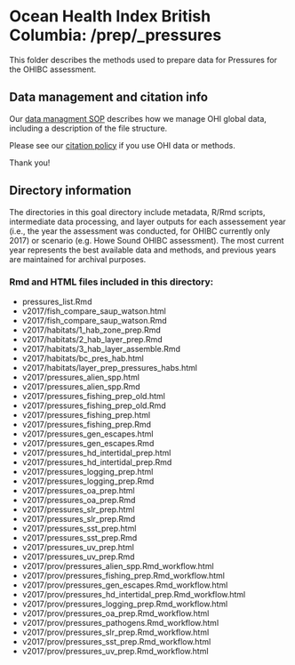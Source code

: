 # Ocean Health Index British Columbia: /prep/_pressures

This folder describes the methods used to prepare data for Pressures for the OHIBC assessment.

## Data management and citation info

Our [data managment SOP](https://rawgit.com/OHI-Science/ohiprep/master/src/dataOrganization_SOP.html) describes how we manage OHI global data, including a description of the file structure.

Please see our [citation policy](http://ohi-science.org/citation-policy/) if you use OHI data or methods.

Thank you!

## Directory information

The directories in this goal directory include metadata, R/Rmd scripts, intermediate data processing, and layer outputs for each assessement year (i.e., the year the assessment was conducted, for OHIBC currently only 2017) or scenario (e.g. Howe Sound OHIBC assessment).  The most current year represents the best available data and methods, and previous years are maintained for archival purposes.

### Rmd and HTML files included in this directory:

* pressures_list.Rmd
* v2017/fish_compare_saup_watson.html
* v2017/fish_compare_saup_watson.Rmd
* v2017/habitats/1_hab_zone_prep.Rmd
* v2017/habitats/2_hab_layer_prep.Rmd
* v2017/habitats/3_hab_layer_assemble.Rmd
* v2017/habitats/bc_pres_hab.html
* v2017/habitats/layer_prep_pressures_habs.html
* v2017/pressures_alien_spp.html
* v2017/pressures_alien_spp.Rmd
* v2017/pressures_fishing_prep_old.html
* v2017/pressures_fishing_prep_old.Rmd
* v2017/pressures_fishing_prep.html
* v2017/pressures_fishing_prep.Rmd
* v2017/pressures_gen_escapes.html
* v2017/pressures_gen_escapes.Rmd
* v2017/pressures_hd_intertidal_prep.html
* v2017/pressures_hd_intertidal_prep.Rmd
* v2017/pressures_logging_prep.html
* v2017/pressures_logging_prep.Rmd
* v2017/pressures_oa_prep.html
* v2017/pressures_oa_prep.Rmd
* v2017/pressures_slr_prep.html
* v2017/pressures_slr_prep.Rmd
* v2017/pressures_sst_prep.html
* v2017/pressures_sst_prep.Rmd
* v2017/pressures_uv_prep.html
* v2017/pressures_uv_prep.Rmd
* v2017/prov/pressures_alien_spp.Rmd_workflow.html
* v2017/prov/pressures_fishing_prep.Rmd_workflow.html
* v2017/prov/pressures_gen_escapes.Rmd_workflow.html
* v2017/prov/pressures_hd_intertidal_prep.Rmd_workflow.html
* v2017/prov/pressures_logging_prep.Rmd_workflow.html
* v2017/prov/pressures_oa_prep.Rmd_workflow.html
* v2017/prov/pressures_pathogens.Rmd_workflow.html
* v2017/prov/pressures_slr_prep.Rmd_workflow.html
* v2017/prov/pressures_sst_prep.Rmd_workflow.html
* v2017/prov/pressures_uv_prep.Rmd_workflow.html
